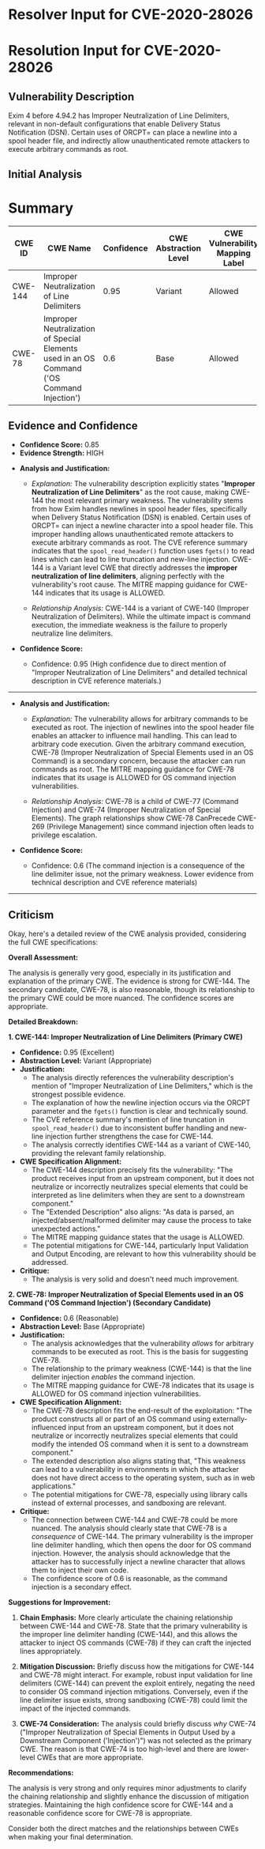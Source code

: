 # Resolver Input for CVE-2020-28026

# Resolution Input for CVE-2020-28026

## Vulnerability Description
Exim 4 before 4.94.2 has Improper Neutralization of Line Delimiters, relevant in non-default configurations that enable Delivery Status Notification (DSN). Certain uses of ORCPT= can place a newline into a spool header file, and indirectly allow unauthenticated remote attackers to execute arbitrary commands as root.

## Initial Analysis
# Summary
| CWE ID | CWE Name | Confidence | CWE Abstraction Level | CWE Vulnerability Mapping Label | CWE-Vulnerability Mapping Notes |
|---|---|---|---|---|---|
| CWE-144 | Improper Neutralization of Line Delimiters | 0.95 | Variant | Allowed | Primary CWE |
| CWE-78 | Improper Neutralization of Special Elements used in an OS Command ('OS Command Injection') | 0.6 | Base | Allowed | Secondary Candidate |

## Evidence and Confidence

*   **Confidence Score:** 0.85
*   **Evidence Strength:** HIGH

- **Analysis and Justification:**  
  - *Explanation:* The vulnerability description explicitly states "**Improper Neutralization of Line Delimiters**" as the root cause, making CWE-144 the most relevant primary weakness. The vulnerability stems from how Exim handles newlines in spool header files, specifically when Delivery Status Notification (DSN) is enabled. Certain uses of ORCPT= can inject a newline character into a spool header file. This improper handling allows unauthenticated remote attackers to execute arbitrary commands as root. The CVE reference summary indicates that the `spool_read_header()` function uses `fgets()` to read lines which can lead to line truncation and new-line injection. CWE-144 is a Variant level CWE that directly addresses the **improper neutralization of line delimiters**, aligning perfectly with the vulnerability's root cause. The MITRE mapping guidance for CWE-144 indicates that its usage is ALLOWED.

  - *Relationship Analysis:* CWE-144 is a variant of CWE-140 (Improper Neutralization of Delimiters). While the ultimate impact is command execution, the immediate weakness is the failure to properly neutralize line delimiters.

- **Confidence Score:**
  - Confidence: 0.95 (High confidence due to direct mention of "Improper Neutralization of Line Delimiters" and detailed technical description in CVE reference materials.)

---

- **Analysis and Justification:**  
  - *Explanation:* The vulnerability allows for arbitrary commands to be executed as root. The injection of newlines into the spool header file enables an attacker to influence mail handling. This can lead to arbitrary code execution. Given the arbitrary command execution, CWE-78 (Improper Neutralization of Special Elements used in an OS Command) is a secondary concern, because the attacker can run commands as root. The MITRE mapping guidance for CWE-78 indicates that its usage is ALLOWED for OS command injection vulnerabilities.

  - *Relationship Analysis:* CWE-78 is a child of CWE-77 (Command Injection) and CWE-74 (Improper Neutralization of Special Elements). The graph relationships show CWE-78 CanPrecede CWE-269 (Privilege Management) since command injection often leads to privilege escalation.

- **Confidence Score:**
  - Confidence: 0.6 (The command injection is a consequence of the line delimiter issue, not the primary weakness. Lower evidence from technical description and CVE reference materials)

---

## Criticism
Okay, here's a detailed review of the CWE analysis provided, considering the full CWE specifications:

**Overall Assessment:**

The analysis is generally very good, especially in its justification and explanation of the primary CWE. The evidence is strong for CWE-144. The secondary candidate, CWE-78, is also reasonable, though its relationship to the primary CWE could be more nuanced. The confidence scores are appropriate.

**Detailed Breakdown:**

**1. CWE-144: Improper Neutralization of Line Delimiters (Primary CWE)**

*   **Confidence:** 0.95 (Excellent)
*   **Abstraction Level:** Variant (Appropriate)
*   **Justification:**
    *   The analysis directly references the vulnerability description's mention of "Improper Neutralization of Line Delimiters," which is the strongest possible evidence.
    *   The explanation of how the newline injection occurs via the ORCPT parameter and the `fgets()` function is clear and technically sound.
    *   The CVE reference summary's mention of line truncation in `spool_read_header()` due to inconsistent buffer handling and new-line injection further strengthens the case for CWE-144.
    *   The analysis correctly identifies CWE-144 as a variant of CWE-140, providing the relevant family relationship.
*   **CWE Specification Alignment:**
    *   The CWE-144 description precisely fits the vulnerability: "The product receives input from an upstream component, but it does not neutralize or incorrectly neutralizes special elements that could be interpreted as line delimiters when they are sent to a downstream component."
    *   The "Extended Description" also aligns: "As data is parsed, an injected/absent/malformed delimiter may cause the process to take unexpected actions."
    *   The MITRE mapping guidance states that the usage is ALLOWED.
    *   The potential mitigations for CWE-144, particularly Input Validation and Output Encoding, are relevant to how this vulnerability should be addressed.
*   **Critique:**
    *   The analysis is very solid and doesn't need much improvement.

**2. CWE-78: Improper Neutralization of Special Elements used in an OS Command ('OS Command Injection') (Secondary Candidate)**

*   **Confidence:** 0.6 (Reasonable)
*   **Abstraction Level:** Base (Appropriate)
*   **Justification:**
    *   The analysis acknowledges that the vulnerability *allows* for arbitrary commands to be executed as root. This is the basis for suggesting CWE-78.
    *   The relationship to the primary weakness (CWE-144) is that the line delimiter injection *enables* the command injection.
    *   The MITRE mapping guidance for CWE-78 indicates that its usage is ALLOWED for OS command injection vulnerabilities.
*   **CWE Specification Alignment:**
    *   The CWE-78 description fits the end-result of the exploitation: "The product constructs all or part of an OS command using externally-influenced input from an upstream component, but it does not neutralize or incorrectly neutralizes special elements that could modify the intended OS command when it is sent to a downstream component."
    *   The extended description also aligns stating that, "This weakness can lead to a vulnerability in environments in which the attacker does not have direct access to the operating system, such as in web applications."
    *   The potential mitigations for CWE-78, especially using library calls instead of external processes, and sandboxing are relevant.
*   **Critique:**
    *   The connection between CWE-144 and CWE-78 could be more nuanced. The analysis should clearly state that CWE-78 is a *consequence* of CWE-144. The primary vulnerability is the improper line delimiter handling, which then opens the door for OS command injection. However, the analysis should acknowledge that the attacker has to successfully inject a newline character that allows them to inject their own code.
    *   The confidence score of 0.6 is reasonable, as the command injection is a secondary effect.

**Suggestions for Improvement:**

1.  **Chain Emphasis:** More clearly articulate the chaining relationship between CWE-144 and CWE-78. State that the primary vulnerability is the improper line delimiter handling (CWE-144), and this allows the attacker to inject OS commands (CWE-78) if they can craft the injected lines appropriately.

2.  **Mitigation Discussion:** Briefly discuss how the mitigations for CWE-144 and CWE-78 might interact. For example, robust input validation for line delimiters (CWE-144) can prevent the exploit entirely, negating the need to consider OS command injection mitigations. Conversely, even if the line delimiter issue exists, strong sandboxing (CWE-78) could limit the impact of the injected commands.

3.  **CWE-74 Consideration:** The analysis could briefly discuss *why* CWE-74 ("Improper Neutralization of Special Elements in Output Used by a Downstream Component ('Injection')") was not selected as the primary CWE. The reason is that CWE-74 is too high-level and there are lower-level CWEs that are more appropriate.

**Recommendations:**

The analysis is very strong and only requires minor adjustments to clarify the chaining relationship and slightly enhance the discussion of mitigation strategies. Maintaining the high confidence score for CWE-144 and a reasonable confidence score for CWE-78 is appropriate.

Consider both the direct matches and the relationships between CWEs
when making your final determination.
        